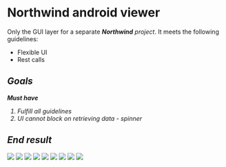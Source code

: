 # Northwind android viewer
Only the GUI layer for a separate ***Northwind*** *project*.  It meets the following guidelines:

 - Flexible UI
 - Rest calls


<i class="icon-list"> Goals
------------------------------
**Must have**
 1. Fulfill all guidelines
 2. UI cannot block on retrieving data - spinner



<i class="icon-ok"> End result
 ------------------------------

 ![](./Utils/Github/1.png)
 ![](./Utils/Github/2.png)
 ![](./Utils/Github/3.png)
 ![](./Utils/Github/4.png)
 ![](./Utils/Github/5.png)
 ![](./Utils/Github/6.png)
 ![](./Utils/Github/7.png)
 ![](./Utils/Github/8.png)
 ![](./Utils/Github/9.png)
